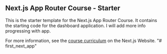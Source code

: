 ## Next.js App Router Course - Starter

This is the starter template for the Next.js App Router Course. It contains the starting code for the dashboard application. I will add more info progressing with app.

For more information, see the [course curriculum](https://nextjs.org/learn) on the Next.js Website.
"# first_next_app" 
